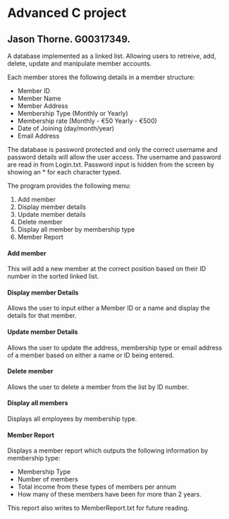 # Advanced C project

## Jason Thorne. G00317349.

A database implemented as a linked list. Allowing users to retreive, add, delete, update and manipulate member accounts.

Each member stores the following details in a member structure:

* Member ID
* Member Name 
* Member Address
* Membership Type (Monthly or Yearly)
* Membership rate (Monthly - €50 Yearly - €500)
* Date of Joining (day/month/year)
* Email Address 


The database is password protected and only the correct username and password details will allow the user access. The username and password are read in from Login.txt. Password input is hidden from the screen by showing an * for each character typed.


The program provides the following menu:

1. Add member
2. Display member details
3. Update member details
4. Delete member
5. Display all member by membership type
6. Member Report


#### Add member ####
This will add a new member at the correct position based on their ID number in the
sorted linked list. 

#### Display member Details ####
Allows the user to input either a Member ID or a name and display the
details for that member.

#### Update member Details ####
Allows the user to update the address, membership type or email address
of a member based on either a name or ID being entered.

#### Delete member ####
Allows the user to delete a member from the list by ID number.

#### Display all members ####
Displays all employees by membership type.

#### Member Report ####
Displays a member report which outputs the following information by membership
type:

- Membership Type
- Number of members
- Total income from these types of members per annum
- How many of these members have been for more than 2 years.

This report also writes to MemberReport.txt for future reading.
